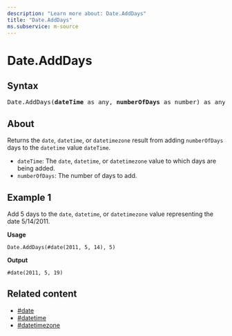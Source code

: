 ```yaml
---
description: "Learn more about: Date.AddDays"
title: "Date.AddDays"
ms.subservice: m-source
---
```

# Date.AddDays

## Syntax

<pre>
Date.AddDays(<b>dateTime</b> as any, <b>numberOfDays</b> as number) as any
</pre>

## About

Returns the `date`, `datetime`, or `datetimezone` result from adding `numberOfDays` days to the `datetime` value `dateTime`.

* `dateTime`: The `date`, `datetime`, or `datetimezone` value to which days are being added.
* `numberOfDays`: The number of days to add.

## Example 1

Add 5 days to the `date`, `datetime`, or `datetimezone` value representing the date 5/14/2011.

**Usage**

```powerquery-m
Date.AddDays(#date(2011, 5, 14), 5)
```

**Output**

`#date(2011, 5, 19)`

## Related content

* [#date](sharpdate.md)
* [#datetime](sharpdatetime.md)
* [#datetimezone](sharpdatetimezone.md)

